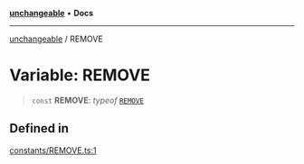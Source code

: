 [**unchangeable**](../README.md) • **Docs**

***

[unchangeable](../README.md) / REMOVE

# Variable: REMOVE

> `const` **REMOVE**: *typeof* [`REMOVE`](REMOVE.md)

## Defined in

[constants/REMOVE.ts:1](https://github.com/nevoland/unchangeable/blob/2c5734c710b944a89a399bf77ff0c911e2c1b47f/lib/constants/REMOVE.ts#L1)
